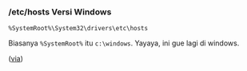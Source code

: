 ### /etc/hosts Versi Windows

`%SystemRoot%\System32\drivers\etc\hosts`

Biasanya `%SystemRoot%` itu `c:\windows`. Yayaya, ini gue lagi di windows.

([via](http://blog.kowalczyk.info/kb/local-dns-modifications-on-windows---etc-hosts-equivalent-.html))

<!-- {"time": "2008-07-30 07:18:50", "title": "/etc/hosts Versi Windows"} -->
